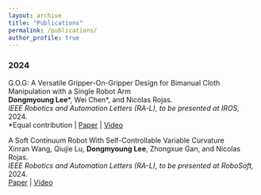```yaml
---
layout: archive
title: "Publications"
permalink: /publications/
author_profile: true
---
```


### 2024
G.O.G: A Versatile Gripper-On-Gripper Design for Bimanual Cloth Manipulation with a Single Robot Arm
<br>**Dongmyoung Lee**\*, Wei Chen\*, and Nicolas Rojas.<br>
*IEEE Robotics and Automation Letters (RA-L), to be presented at IROS,* 2024.<br>
\*Equal contribution | [Paper](https://arxiv.org/pdf/2401.10702.pdf) | [Video](https://www.youtube.com/watch?v=YOI2AswGpAU)

A Soft Continuum Robot With Self-Controllable Variable Curvature
<br>Xinran Wang, Qiujie Lu, **Dongmyoung Lee**, Zhongxue Gan, and Nicolas Rojas.<br>
*IEEE Robotics and Automation Letters (RA-L), to be presented at RoboSoft,* 2024.<br>
[Paper](https://ieeexplore.ieee.org/stamp/stamp.jsp?tp=&arnumber=10387683) | [Video](https://www.youtube.com/watch?v=H6SCK0NjGpE)
